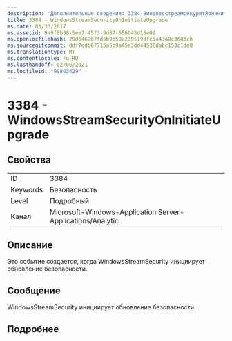 ```yaml
---
description: 'Дополнительные сведения: 3384-Виндовсстреамсекуритйонинитиатеупграде'
title: 3384 - WindowsStreamSecurityOnInitiateUpgrade
ms.date: 03/30/2017
ms.assetid: 9a9f6b38-5ee7-45f3-9d87-556045d15e09
ms.openlocfilehash: 29d6469b7fd6b9c50a239519dfc5a43a8c3683cb
ms.sourcegitcommit: ddf7edb67715a5b9a45e3dd44536dabc153c1de0
ms.translationtype: MT
ms.contentlocale: ru-RU
ms.lasthandoff: 02/06/2021
ms.locfileid: "99803429"
---
```

# <a name="3384---windowsstreamsecurityoninitiateupgrade"></a>3384 - WindowsStreamSecurityOnInitiateUpgrade

## <a name="properties"></a>Свойства  
  
|||  
|-|-|  
|ID|3384|  
|Keywords|Безопасность|  
|Level|Подробный|  
|Канал|Microsoft-Windows-Application Server-Applications/Analytic|  
  
## <a name="description"></a>Описание  

 Это событие создается, когда WindowsStreamSecurity инициирует обновление безопасности.  
  
## <a name="message"></a>Сообщение  

 WindowsStreamSecurity инициирует обновление безопасности.  
  
## <a name="details"></a>Подробнее
